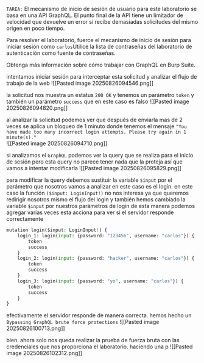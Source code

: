 `TAREA:` El mecanismo de inicio de sesión de usuario para este laboratorio se basa en una API GraphQL. El punto final de la API tiene un limitador de velocidad que devuelve un error si recibe demasiadas solicitudes del mismo origen en poco tiempo.

Para resolver el laboratorio, fuerce el mecanismo de inicio de sesión para iniciar sesión como `carlos`Utilice la lista de contraseñas del laboratorio de autenticación como fuente de contraseñas.

Obtenga más información sobre cómo trabajar con GraphQL en Burp Suite.

intentamos iniciar sesión para interceptar esta solicitud y analizar el flujo de trabajo de la web
![[Pasted image 20250826094546.png]]

la solicitud nos muestra un estatus `200 OK` y tenemos un parámetro `token` y también un parámetro `success` que en este caso es falso
![[Pasted image 20250826094820.png]]

al analizar la solicitud podemos ver que después de enviarla mas de  2 veces se aplica un bloqueo de 1 minuto donde tenemos el mensaje `"You have made too many incorrect login attempts. Please try again in 1 minute(s)."`  
![[Pasted image 20250826094710.png]]

si analizamos el `GraphQL` podemos ver la query que se realiza para el inicio de sesión pero esta query no parece tener nada que la proteja así que vamos a intentar modificarla
![[Pasted image 20250826095829.png]]

para modificar la query debemos sustituir la variable `$input` por el parámetro que nosotros vamos a analizar en este caso es el login. en este caso la función `($input: LoginInput!)` no nos interesa ya que queremos redirigir nosotros mismo el flujo del login y también hemos cambiado la variable `$input` por nuestros parámetros de login de esta manera podemos agregar varias veces esta acciona para ver si el servidor responde correctamente

```python
mutation login($input: LoginInput!) {
    login_1: login(input: {password: "123456", username: "carlos"}) {
        token
        success
    }
    login_2: login(input: {password: "hacker", username: "carlos"}) {
        token
        success
    }
    login_3: login(input: {password: "yo", username: "carlos"}) {
        token
        success
    }
}
```

efectivamente el servidor responde de manera correcta. hemos hecho un `Bypassing GraphQL brute force protections` 
![[Pasted image 20250826100713.png]]

bien. ahora solo nos queda realizar la prueba de fuerza bruta con las credenciales que nos proporciona el laboratorio. haciendo una p
![[Pasted image 20250826102312.png]]